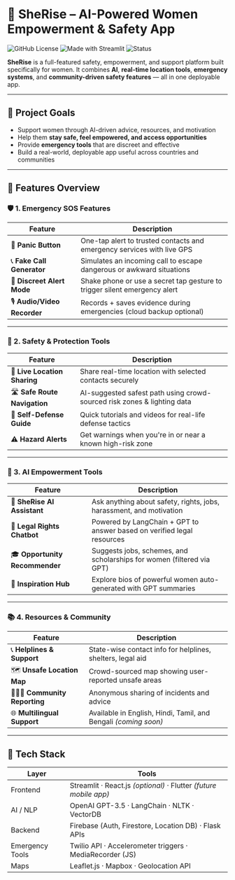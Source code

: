 
# 💜 SheRise – AI-Powered Women Empowerment & Safety App

![GitHub License](https://img.shields.io/github/license/asifa1510/sherise)
![Made with Streamlit](https://img.shields.io/badge/Made%20with-Streamlit-orange)
![Status](https://img.shields.io/badge/status-beta-brightgreen)

**SheRise** is a full-featured safety, empowerment, and support platform built specifically for women. It combines **AI**, **real-time location tools**, **emergency systems**, and **community-driven safety features** — all in one deployable app.

---

## 🎯 Project Goals

- Support women through AI-driven advice, resources, and motivation
- Help them **stay safe, feel empowered, and access opportunities**
- Provide **emergency tools** that are discreet and effective
- Build a real-world, deployable app useful across countries and communities

---



## 🧠 Features Overview

### 🛡️ 1. **Emergency SOS Features**

| Feature | Description |
|--------|-------------|
| 🔴 **Panic Button** | One-tap alert to trusted contacts and emergency services with live GPS |
| 📞 **Fake Call Generator** | Simulates an incoming call to escape dangerous or awkward situations |
| 🤫 **Discreet Alert Mode** | Shake phone or use a secret tap gesture to trigger silent emergency alert |
| 🎙️ **Audio/Video Recorder** | Records + saves evidence during emergencies (cloud backup optional) |

---

### 🧰 2. **Safety & Protection Tools**

| Feature | Description |
|--------|-------------|
| 📍 **Live Location Sharing** | Share real-time location with selected contacts securely |
| 🛣️ **Safe Route Navigation** | AI-suggested safest path using crowd-sourced risk zones & lighting data |
| 🥋 **Self-Defense Guide** | Quick tutorials and videos for real-life defense tactics |
| ⚠️ **Hazard Alerts** | Get warnings when you're in or near a known high-risk zone |

---

### 🤖 3. **AI Empowerment Tools**

| Feature | Description |
|--------|-------------|
| 💬 **SheRise AI Assistant** | Ask anything about safety, rights, jobs, harassment, and motivation |
| 🧠 **Legal Rights Chatbot** | Powered by LangChain + GPT to answer based on verified legal resources |
| 🎓 **Opportunity Recommender** | Suggests jobs, schemes, and scholarships for women (filtered via GPT) |
| 🌟 **Inspiration Hub** | Explore bios of powerful women auto-generated with GPT summaries |

---

### 📚 4. **Resources & Community**

| Feature | Description |
|--------|-------------|
| 📞 **Helplines & Support** | State-wise contact info for helplines, shelters, legal aid |
| 🗺️ **Unsafe Location Map** | Crowd-sourced map showing user-reported unsafe areas |
| 🧑‍🤝‍🧑 **Community Reporting** | Anonymous sharing of incidents and advice |
| 🌐 **Multilingual Support** | Available in English, Hindi, Tamil, and Bengali *(coming soon)*

---

## 🧪 Tech Stack

| Layer | Tools |
|------|-------|
| Frontend | Streamlit · React.js *(optional)* · Flutter *(future mobile app)* |
| AI / NLP | OpenAI GPT-3.5 · LangChain · NLTK · VectorDB |
| Backend | Firebase (Auth, Firestore, Location DB) · Flask APIs |
| Emergency Tools | Twilio API · Accelerometer triggers · MediaRecorder (JS) |
| Maps | Leaflet.js · Mapbox · Geolocation API |

